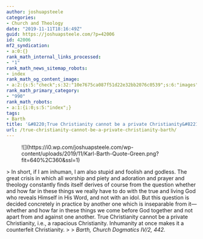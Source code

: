 ```yaml
---
author: joshuapsteele
categories:
- Church and Theology
date: "2019-11-11T18:16:49Z"
guid: https://joshuapsteele.com/?p=42006
id: 42006
mf2_syndication:
- a:0:{}
rank_math_internal_links_processed:
- "1"
rank_math_news_sitemap_robots:
- index
rank_math_og_content_image:
- a:2:{s:5:"check";s:32:"10e7675ca087f51d22e32bb2076c0539";s:6:"images";a:1:{i:0;s:113:"https://i0.wp.com/joshuapsteele.com/wp-content/uploads/2019/11/Karl-Barth-Quote-Green.png?fit=640%2C360&amp;ssl=1";}}
rank_math_primary_category:
- "990"
rank_math_robots:
- a:1:{i:0;s:5:"index";}
tags:
- Barth
title: '&#8220;True Christianity cannot be a private Christianity&#8221; (Barth)'
url: /true-christianity-cannot-be-a-private-christianity-barth/
---
```


<figure class="wp-block-image">![](https://i0.wp.com/joshuapsteele.com/wp-content/uploads/2019/11/Karl-Barth-Quote-Green.png?fit=640%2C360&ssl=1)</figure>> In short, if I am inhuman, I am also stupid and foolish and godless. The great crisis in which all worship and piety and adoration and prayer and theology constantly finds itself derives of course from the question whether and how far in these things we really have to do with the true and living God who reveals Himself in His Word, and not with an idol. But this question is decided concretely in practice by another one which is inseparable from it—whether and how far in these things we come before God together and not apart from and against one another. True Christianity cannot be a private Christianity, i.e., a rapacious Christianity. Inhumanity at once makes it a counterfeit Christianity.
> 
> <cite>Barth, Church Dogmatics IV/2, 442.</cite>